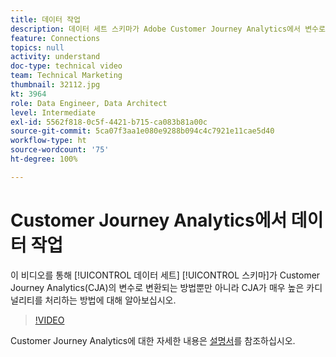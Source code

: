 ```yaml
---
title: 데이터 작업
description: 데이터 세트 스키마가 Adobe Customer Journey Analytics에서 변수로 변환되는 방법과 CJA가 매우 높은 카디널리티를 처리하는 방법에 대해 알아봅니다.
feature: Connections
topics: null
activity: understand
doc-type: technical video
team: Technical Marketing
thumbnail: 32112.jpg
kt: 3964
role: Data Engineer, Data Architect
level: Intermediate
exl-id: 5562f818-0c5f-4421-b715-ca083b81a00c
source-git-commit: 5ca07f3aa1e080e9288b094c4c7921e11cae5d40
workflow-type: ht
source-wordcount: '75'
ht-degree: 100%

---
```


# Customer Journey Analytics에서 데이터 작업

이 비디오를 통해 [!UICONTROL 데이터 세트] [!UICONTROL 스키마]가 Customer Journey Analytics(CJA)의 변수로 변환되는 방법뿐만 아니라 CJA가 매우 높은 카디널리티를 처리하는 방법에 대해 알아보십시오.

>[!VIDEO](https://video.tv.adobe.com/v/32112/?quality=12)

Customer Journey Analytics에 대한 자세한 내용은 [설명서](https://experienceleague.adobe.com/docs/analytics-platform/using/cja-landing.html)를 참조하십시오.
